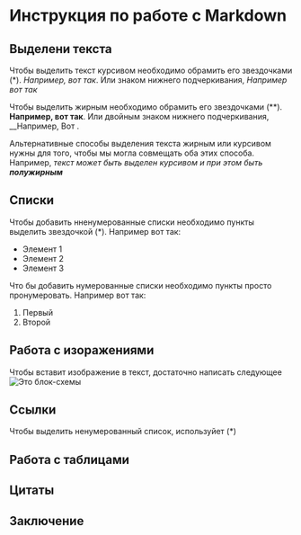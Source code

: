 # Инструкция по работе с Markdown

## Выделени текста

Чтобы выделить текст курсивом необходимо обрамить его звездочками (*). *Например, вот так*. Или знаком нижнего подчеркивания, _Например вот так_

Чтобы выделить жирным необходимо обрамить его звездочками (**). **Например, вот так**. Или двойным знаком нижнего подчеркивания, __Например, Вот .

Альтернативные способы выделения текста жирным или курсивом нужны для того, чтобы мы могла совмещать оба этих способа. Например, _текст может быть выделен курсивом и при этом быть **полужирным**_

## Списки

Чтобы добавить нненумерованные списки необходимо пункты выделить звездочкой (*). Например вот так:
* Элемент 1
* Элемент 2
* Элемент 3

Что бы добавить нумерованные списки необходимо пункты просто пронумеровать. Например вот так:
1. Первый
2. Второй 

## Работа с изоражениями

Чтобы вставит изображение в текст, достаточно написать следующее ![Это блок-схемы](photo_2022-10-04_22-00-41.jpg)

## Ссылки

Чтобы выделить ненумерованный список, используйет (*)

## Работа с таблицами

## Цитаты

## Заключение


